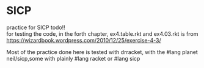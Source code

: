 # SICP
practice for SICP
todo!!  
for testing the code, in the forth chapter, ex4.table.rkt and ex4.03.rkt is from
https://wizardbook.wordpress.com/2010/12/25/exercise-4-3/

Most of the practice done here is tested with drracket, with the #lang planet neil/sicp,some with plainly #lang racket or #lang sicp
